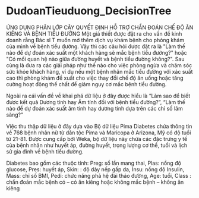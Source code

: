 # DudoanTieuduong_DecisionTree
ỨNG DỤNG PHÂN LỚP CÂY QUYẾT ĐỊNH HỖ TRỢ CHẨN ĐOÁN CHẾ ĐỘ ĂN KIÊNG VÀ BỆNH TIỂU ĐƯỜNG
Một giả thiết được đặt ra cho vấn đề kinh doanh rằng Bác sĩ T muốn mở thêm dịch vụ khám bệnh cho phòng khám của mình về bệnh tiểu đường. Vậy thì các câu hỏi được đặt ra là "Làm thế nào để dự đoán xác suất một khách hàng sẽ mắc bệnh tiểu đường?" hoặc  "Có mối quan hệ nào giữa đường huyết và bệnh tiểu đường không?". Sau cùng là đưa ra các giải pháp như thế nào cho việc phòng ngừa và chăm sóc sức khỏe khách hàng, ví dụ nếu một bệnh nhân mắc tiểu đường với xác suất cao thì phòng khám đề xuất cho việc thay đổi chế độ ăn uống hoặc tăng cường hoạt động thể chất để giảm nguy cơ mắc bệnh tiểu đường. 

Ngoài ra cái vấn đề về khai phá dữ liệu ở đây được hiểu là “Làm sao để biết được kết quả Dương tính hay Âm tính đối với bệnh tiểu đường?”, “Làm thế nào để dự đoán xác suất âm tính hay dương tính dựa trên các chỉ số lâm sàng?”

Việc thu thập dữ liệu ở đây  dựa vào Bộ dữ liệu Pima Diabetes chứa thông tin về 768 bệnh nhân nữ từ dân tộc Pima và Maricopa ở Arizona, Mỹ có độ tuổi từ 21-81.  Được cung cấp bởi Weka, bộ dữ liệu này chứa các đặc trưng y tế của bệnh nhân như huyết áp, đường huyết, trọng lượng cơ thể, tuổi và lịch sử gia đình về bệnh tiểu đường. 

Diabetes bao gồm các thuộc tính: Preg: số lần mang thai,  Plas: nồng độ glucose,  Pres: huyết áp,  Skin: : độ dày nếp gấp da, Insu: nồng độ Insulin, Mass: chỉ số BMI, Pedi: chức năng phả hệ đái tháo đường, Age: tuổi,  Class : chẩn đoán mắc bệnh có – có ăn kiêng hoặc không mắc bệnh – không ăn kiêng
